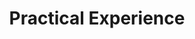 ---
# An instance of the Experience widget.
# Documentation: https://wowchemy.com/docs/page-builder/
widget: experience

# Activate this widget? true/false
active: true

# This file represents a page section.
headless: true

# Order that this section appears on the page.
weight: 60

title: Practical Experience
subtitle:

# Date format for experience
#   Refer to https://wowchemy.com/docs/customization/#date-format
date_format: Jan 2006

# Experiences.
#   Add/remove as many `experience` items below as you like.
#   Required fields are `title`, `company`, and `date_start`.
#   Leave `date_end` empty if it's your current employer.
#   Begin multi-line descriptions with YAML's `|2-` multi-line prefix.
experience:
  - title: Walkable Path Discovery Utilizing Drones
    company: KIT, Computer Vision for Human-Computer Interaction (CV:HCI) Lab
    company_url: 'https://cvhci.anthropomatik.kit.edu/587.php'
    company_logo: kit-cvhci
    location: Karlsruhe, Germany
    date_start: '2021-04-12'
    date_end: '2021-07-31'
    description: |2-
        * Development of "flying guide dog" prototype for the visually impaired using drone and semantic segmentation
        * Train SegFormer model on large-scale Mapillay Vistas dataset using PyTorch
        * Design of drone self-control algorithm
        * Build Pedestrian and Vehicle Traffic Lights (PVTL) dataset for traffic light recognition
        * Design and train traffic light recognition model using PyTorch
        
  - title: Hand Gesture Recognition
    company: KIT, Interactive Systems Lab (ISL)
    company_url: 'http://isl.anthropomatik.kit.edu/english/8903.php'
    company_logo: kit
    location: Karlsruhe, Germany
    date_start: '2020-11-01'
    date_end: '2021-02-18'
    description: |2-
        * Development of hand gesture recognition application with Python
        * Building and training of neural networks using PyTorch
        * Dataset preprocessing and data augmentation using albumentations
        * Hyperparameter tuning using Ray-Tune

  - title: Real World Person Detection on Jetson GPU
    company: KIT, High Performance Humanoid Technologies (H²T)
    company_url: 'https://h2t.anthropomatik.kit.edu/english/index.php'
    company_logo: kit-ies
    location: Karlsruhe, Germany
    date_start: '2017-10-01'
    date_end: '2018-02-28'
    description: |2-
        * Training of Single-Stage Detectors (YOLO, RetinaNet, SSD)
        * Deployment of end-to-end person detection pipeline on Nvidia Jetson devices
        * Performance optimization using Nvidia Nsight

  - title: Lego Mindstorms
    company: KIT, Vision and Fusion Laboratory
    company_url: 'https://ies.anthropomatik.kit.edu/english/index.php'
    company_logo: kit
    location: Karlsruhe, Germany
    date_start: '2020-11-01'
    date_end: '2021-03-20'
    description: |2-
        * Design and development of LEGO robot based on leJos Ev3 framework using Java
        * Methodology: Scrum
        * 2nd place in the final race

  - title: Development of an interactive feedback system based on RStudio Shiny for data from ESM applications for Android
    company: KIT, the Telecooperation Office (TECO)
    company_url: 'https://ies.anthropomatik.kit.edu/english/index.php'
    company_logo: kit-teco
    location: Karlsruhe, Germany
    date_start: '2016-10-01'
    date_end: '2017-04-30'
    description: |2-
        * Development of Android application for survey based on experience sampling method (ESM)
        * Methodology: Waterfall model
        * Open source Frameworks: okhttp3, gson

design:
  columns: '2'
---